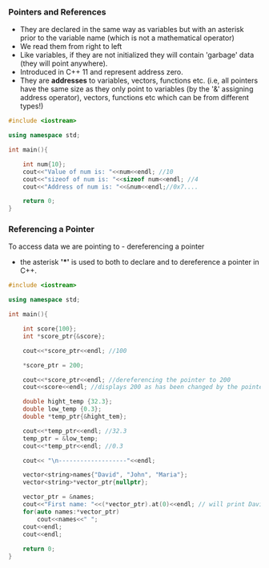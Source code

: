 ### Pointers and References

- They are declared in the same way as variables but with an asterisk prior to the variable name (which is not a mathematical operator)
- We read them from right to left
- Like variables, if they are not initialized they will contain 'garbage' data (they will point anywhere).
- Introduced in C++ 11 and represent address zero.
- They are **addresses** to variables, vectors, functions etc. (i.e, all pointers have the same size as they only point to variables (by the '&' assigning address operator), vectors, functions etc which can be from different types!)

```C++
#include <iostream>

using namespace std;

int main(){

    int num{10};
    cout<<"Value of num is: "<<num<<endl; //10
    cout<<"sizeof of num is: "<<sizeof num<<endl; //4 
    cout<<"Address of num is: "<<&num<<endl;//0x7....

    return 0;
}
```

### Referencing a Pointer

  To access data we are pointing to - dereferencing a pointer 

  - the asterisk **'*'** is used to both to declare  and to dereference a pointer in C++.

```C++
#include <iostream>

using namespace std;

int main(){

    int score{100};
    int *score_ptr{&score};

    cout<<*score_ptr<<endl; //100

    *score_ptr = 200;

    cout<<*score_ptr<<endl; //dereferencing the pointer to 200
    cout<<score<<endl; //displays 200 as has been changed by the pointer above

    double hight_temp {32.3};
    double low_temp {0.3};
    double *temp_ptr{&hight_tem};

    cout<<*temp_ptr<<endl; //32.3
    temp_ptr = &low_temp;
    cout<<*temp_ptr<<endl; //0.3

    cout<< "\n-------------------"<<endl;

    vector<string>names{"David", "John", "Maria"};
    vector<string>*vector_ptr{nullptr};

    vector_ptr = &names;
    cout<<"First name: "<<(*vector_ptr).at(0)<<endl; // will print David as (*vector_prt has been dereferenced)
    for(auto names:*vector_ptr)
        cout<<names<<" ";
    cout<<endl;
    cout<<endl;
    
    return 0;
}
```